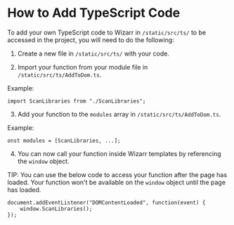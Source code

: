 # How to Add TypeScript Code

To add your own TypeScript code to Wizarr in ```/static/src/ts/``` to be accessed in the project, you will need to do the following:

1. Create a new file in ```/static/src/ts/``` with your code.

2. Import your function from your module file in ```/static/src/ts/AddToDom.ts```.

Example: 
```
import ScanLibraries from "./ScanLibraries";
```

3. Add your function to the ```modules``` array in ```/static/src/ts/AddToDom.ts```.

Example:
```
onst modules = [ScanLibraries, ...];

```

4. You can now call your function inside Wizarr templates by referencing the ```window``` object.

TIP: You can use the below code to access your function after the page has loaded. Your function won't be available on the ```window``` object until the page has loaded.
```
document.addEventListener("DOMContentLoaded", function(event) { 
    window.ScanLibraries();
});
```
